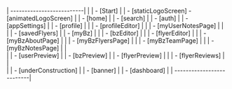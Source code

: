 
  | --------------------------|
  |
  | - [Start]
  |     | - [staticLogoScreen] - [animatedLogoScreen]
  |             | - [home]
  |             | - [search]
  |             | - [auth]
  |             | - [appSettings]
  |             | - [profile]
  |             |       | - [profileEditor]
  |             |       | - [myUserNotesPage]
  |             |       
  |             | - [savedFlyers]
  |             | - [myBz]
  |             |       | - [bzEditor]
  |             |       | - [flyerEditor]
  |             |       | - [myBzAboutPage]
  |             |       | - [myBzFlyersPage]
  |             |       | - [myBzTeamPage]
  |             |       | - [myBzNotesPage]
  |             |       
  |             | - [userPreview]
  |             | - [bzPreview]
  |             | - [flyerPreview]
  |             |       | - [flyerReviews]
  |             |       
  |             | - [underConstruction]
  |             | - [banner]
  |             | - [dashboard]
  |
  | --------------------------|
